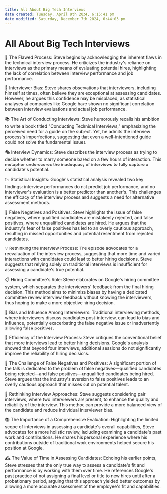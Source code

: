 ```yaml
---
title: All About Big Tech Interviews
date created: Tuesday, April 9th 2024, 6:15:41 pm
date modified: Saturday, December 7th 2024, 6:44:03 pm
---
```

# All About Big Tech Interviews

🔄 The Flawed Process: Steve begins by acknowledging the inherent flaws in the
technical interview process. He criticizes the industry's reliance on
interviews as the primary means of evaluating potential hires, highlighting the
lack of correlation between interview performance and job performance.

🤔 Interviewer Bias: Steve shares observations that interviewers, including
himself at times, often believe they are exceptional at assessing candidates.
However, he argues this confidence may be misplaced, as statistical analyses at
companies like Google have shown no significant correlation between interview
evaluations and actual job performance.

📚 The Art of Conducting Interviews: Steve humorously recalls his ambition to
write a book titled "Conducting Technical Interviews," emphasizing the
perceived need for a guide on the subject. Yet, he admits the interview
process's imperfections, suggesting that even a well-intentioned guide could
not solve the fundamental issues.

🎭 Interview Dynamics: Steve describes the interview process as trying to
decide whether to marry someone based on a few hours of interaction. This
metaphor underscores the inadequacy of interviews to fully capture a
candidate's potential.

📉 Statistical Insights: Google's statistical analysis revealed two key
findings: interview performances do not predict job performance, and no
interviewer's evaluation is a better predictor than another's. This challenges
the efficacy of the interview process and suggests a need for alternative
assessment methods.

🚫 False Negatives and Positives: Steve highlights the issue of false
negatives, where qualified candidates are mistakenly rejected, and false
positives, where unqualified candidates are hired. He argues that the
industry's fear of false positives has led to an overly cautious approach,
resulting in missed opportunities and potential resentment from rejected
candidates.

💡 Rethinking the Interview Process: The episode advocates for a reevaluation
of the interview process, suggesting that more time and varied interactions
with candidates could lead to better hiring decisions. Steve suggests that
relying solely on traditional interviews is insufficient for assessing a
candidate's true potential.

📋 Hiring Committee's Role: Steve elaborates on Google's hiring committee
system, which separates the interviewers' feedback from the final hiring
decision. This method aims to minimize biases by having a dedicated committee
review interview feedback without knowing the interviewers, thus hoping to make
a more objective hiring decision.

🔄 Bias and Influence Among Interviewers: Traditional interviewing methods,
where interviewers discuss candidates post-interview, can lead to bias and
influence, potentially exacerbating the false negative issue or inadvertently
allowing false positives.

🎯 Efficiency of the Interview Process: Steve critiques the conventional belief
that more interviews lead to better hiring decisions. Google's analysis showed
that beyond four interviews, additional sessions do not significantly improve
the reliability of hiring decisions.

🚫 The Challenge of False Negatives and Positives: A significant portion of the
talk is dedicated to the problem of false negatives—qualified candidates being
rejected—and false positives—unqualified candidates being hired. Steve argues
that the industry's aversion to false positives leads to an overly cautious
approach that misses out on potential talent.

🔄 Rethinking Interview Approaches: Steve suggests considering pair interviews,
where two interviewers are present, to enhance the quality and reliability of
the interview. This method can provide a more balanced view of the candidate
and reduce individual interviewer bias.

📚 The Importance of a Comprehensive Evaluation: Highlighting the limited scope
of interviews in assessing a candidate's overall capabilities, Steve advocates
for a more holistic review, including examining a candidate's past work and
contributions. He shares his personal experience where his contributions
outside of traditional work environments helped secure his position at Google.

🕰 The Value of Time in Assessing Candidates: Echoing his earlier points, Steve
stresses that the only true way to assess a candidate's fit and performance is
by working with them over time. He references Google's past practice of not
assigning a final level or title to new hires until after a probationary
period, arguing that this approach yielded better outcomes by allowing a more
accurate assessment of the employee's fit and capabilities.

